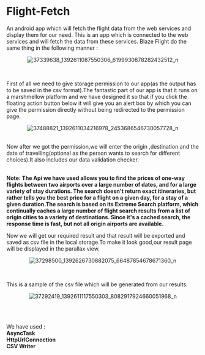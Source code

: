 # Flight-Fetch
An android app which will fetch the flight data from the web services and display them for our need.
This is an app which is connected to the web services and will fetch the data from these services.
Blaze Flight do the same thing in the following manner :
<br><p align="center">![37339638_1392611087550306_6199930878282432512_n](https://user-images.githubusercontent.com/29634475/42865197-83b19788-8a86-11e8-87ff-7d2e9c43da9d.jpg)<p></br>


 
First of all we need to give storage permission to our app(as the output has to be saved in the csv format).The fantastic part of our app is that it runs on a marshmellow platform and we have designed it so that if you click the floating action button below it will give you an alert box by which you can give the permission directly without being redirected to the permission page.
<br><p align="center">![37488821_1392611034216978_2453686546730057728_n](https://user-images.githubusercontent.com/29634475/42868760-c6f4b994-8a90-11e8-9443-5601da48a856.jpg)<p></br> 
Now after we got the permission,we will enter the origin ,destination and the date of travelling(optional as the person wants to search for different choices).It also includes our data validation checker.

<br><b>Note: The Api we have used allows you to find the prices of one-way flights between two airports over a large number of dates, and for a large variety of stay durations. The search doesn't return exact itineraries, but rather tells you the best price for a flight on a given day, for a stay of a given duration.The search is based on its Extreme Search platform, which continually caches a large number of flight search results from a list of origin cities to a variety of destinations. Since it's a cached search, the response time is fast, but not all origin airports are available.</b>
 

Now we will get our required result and that result will be exported and saved as csv file in the local storage.To make it look good,our result page will be displayed in the parallax view.
<br><p align="center">![37298500_1392626730882075_66487854678671360_n](https://user-images.githubusercontent.com/29634475/42866290-c7963b40-8a89-11e8-87b5-a1bb0c3ef78d.jpg)<p></br>
 
This is a sample of the csv file which will be generated from our results.
<br><p align="center">![37292419_1392611117550303_8082917924660051968_n](https://user-images.githubusercontent.com/29634475/42866241-ab15ca80-8a89-11e8-9b34-14e57c0e8568.jpg)<p></br>

<br>We have used :
<br><b>AsyncTask</b>
<br><b>HttpUrlConnection</b>
<br><b>CSV Writer</b>
